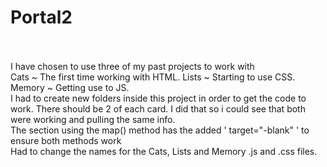 # Portal2
<br />
<br />
I have chosen to use three of my past projects to work with
<br />
Cats ~ The first time working with HTML.
Lists ~ Starting to use CSS.
Memory ~ Getting use to JS.
<br />
I had to create new folders inside this project in order to get the code to work.
There should be 2 of each card. I did that so i could see that both were working and pulling the same info.
<br />
The section using the map() method has the added ' target="-blank" ' to ensure both methods work
<br />
Had to change the names for the Cats, Lists and Memory .js and .css files. 

